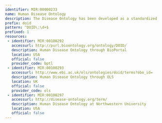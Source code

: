 ```yaml
---
identifier: MIR:00000233
name: Human Disease Ontology
description: The Disease Ontology has been developed as a standardized ontology for human disease with the purpose of providing the biomedical community with consistent, reusable and sustainable descriptions of human disease terms, phenotype characteristics and related medical vocabulary disease concepts.
prefix: doid
pattern: ^DOID\:\d+$
prefixed: 1
resources:
 - identifier: MIR:00100292
   accessurl: http://purl.bioontology.org/ontology/DOID/
   description: Human Disease Ontology through BioPortal
   location: USA
   official: false
   provider_code: bptl
 - identifier: MIR:00100293
   accessurl: http://www.ebi.ac.uk/ols/ontologies/doid/terms?obo_id=
   description: Human Disease Ontology through OLS
   location: UK
   official: false
   provider_code: ols
 - identifier: MIR:00100297
   accessurl: http://disease-ontology.org/term/
   description: Human Disease Ontology at Northwestern University
   location: USA
   official: false
---
```

